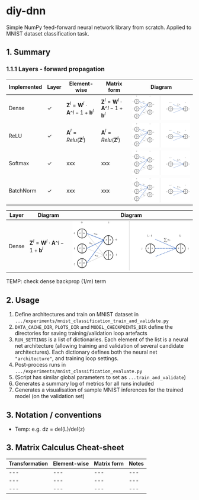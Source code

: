 # diy-dnn
Simple NumPy feed-forward neural network library from scratch. Applied to MNIST dataset classification task.

## 1. Summary

### 1.1.1 Layers - forward propagation

| Implemented | Layer | Element-wise | Matrix form | Diagram | 
| --- | --- | --- | --- | --- |
| Dense | ✓ | $\mathbf{Z}^l = \mathbf{W}^l \cdot \mathbf{A}\^{l-1} + \mathbf{b}^l$ | $\mathbf{Z}^l = \mathbf{W}^l \cdot \mathbf{A}\^{l-1} + \mathbf{b}^l$ | ![](media/dense_forward.png) |
| ReLU | ✓ | $\mathbf{A}^l = Relu(\mathbf{Z}^l)$ | $\mathbf{A}^l = Relu(\mathbf{Z}^l)$ | ![](media/dense_forward.png) |
| Softmax | ✓ | xxx | xxx | ![](media/dense_forward.png) |
| BatchNorm | ✓ | xxx | xxx | ![](media/dense_forward.png) |

| Layer | Diagram | Diagram | 
| --- | --- | --- |
| Dense | $\mathbf{Z}^l = \mathbf{W}^l \cdot \mathbf{A}\^{l-1} + \mathbf{b}^l$ | ![](media/dense_forward.png) |


TEMP: check dense backprop (1/m) term

## 2. Usage
1. Define architectures and train on MNIST dataset in `.../experiments/mnist_classification_train_and_validate.py`
  1. `DATA_CACHE_DIR`, `PLOTS_DIR` and `MODEL_CHECKPOINTS_DIR` define the directories for saving training/validation loop artefacts
  2. `RUN_SETTINGS` is a list of dictionaries. Each element of the list is a neural net architecture (allowing training and validation of several candidate architectures). Each dictionary defines both the neural net `"architecture"`, and training loop settings.
2. Post-process runs in `.../experiments/mnist_classification_evaluate.py`
  1. (Script has similar global parameters to set as `...train_and_validate`)
  2. Generates a summary log of metrics for all runs included
  3. Generates a visualisation of sample MNIST inferences for the trained model (on the validation set)

## 3. Notation / conventions
- Temp: e.g. dz = del(L)/del(z)

## 3. Matrix Calculus Cheat-sheet

| Transformation | Element-wise | Matrix form | Notes |
| --- | --- | --- | --- |
| --- | --- | --- | --- |
| --- | --- | --- | --- |
| --- | --- | --- | --- |
